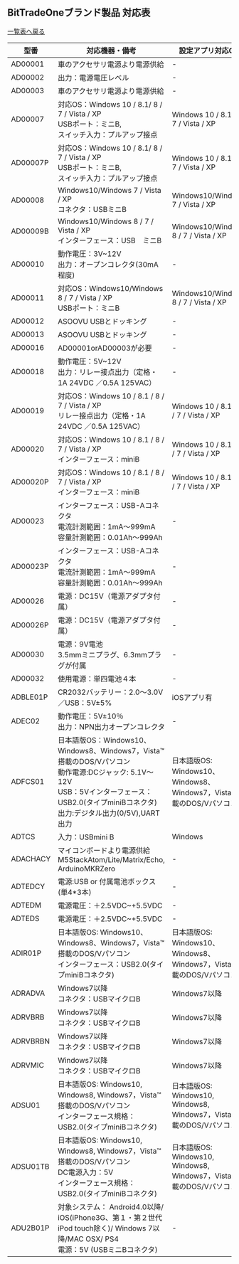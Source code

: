 ## BitTradeOneブランド製品 対応表
[一覧表へ戻る](README.md)


| 型番 | 対応機器・備考 | 設定アプリ対応OS |
| --- | --- | --- | 
| <a id="AD00001">AD00001</a>   | 車のアクセサリ電源より電源供給 | - |
| <a id="AD00002">AD00002</a>   | 出力：電源電圧レベル | - |
| <a id="AD00003">AD00003</a>   | 車のアクセサリ電源より電源供給 | - |
| <a id="AD00007">AD00007</a>   | 対応OS：Windows 10 / 8.1/ 8 / 7 / Vista / XP<br>USBポート：ミニB,<br>スイッチ入力：プルアップ接点 | Windows 10 / 8.1/ 8 / 7 / Vista / XP |
| <a id="AD00007P">AD00007P</a> | 対応OS：Windows 10 / 8.1/ 8 / 7 / Vista / XP<br>USBポート：ミニB,<br>スイッチ入力：プルアップ接点 | Windows 10 / 8.1/ 8 / 7 / Vista / XP |
| <a id="AD00008">AD00008</a>   | Windows10/Windows 7 / Vista / XP<br>コネクタ：USBミニB | Windows10/Windows 7 / Vista / XP |
| <a id="AD00009B">AD00009B</a> | Windows10/Windows 8 / 7 / Vista / XP<br>インターフェース：USB　ミニB | Windows10/Windows 8 / 7 / Vista / XP |
| <a id="AD00010">AD00010</a>   | 動作電圧：3V~12V<br>出力：オープンコレクタ(30mA程度) | - |
| <a id="AD00011">AD00011</a>   | 対応OS：Windows10/Windows 8 / 7 / Vista / XP<br>USBポート：ミニB | Windows10/Windows 8 / 7 / Vista / XP |
| <a id="AD00012">AD00012</a>   | ASOOVU USBとドッキング | - |
| <a id="AD00013">AD00013</a>   | ASOOVU USBとドッキング | - |
| <a id="AD00016">AD00016</a>   | AD00001orAD00003が必要 | - |
| <a id="AD00018">AD00018</a>   | 動作電圧：5V~12V<br> 出力：リレー接点出力（定格・1A 24VDC ／0.5A 125VAC）| - |
| <a id="AD00019">AD00019</a>   | 対応OS：Windows 10 / 8.1 / 8 / 7 / Vista / XP <br>リレー接点出力（定格・1A 24VDC ／0.5A 125VAC）| Windows 10 / 8.1 / 8 / 7 / Vista / XP |
| <a id="AD00020">AD00020</a>   | 対応OS：Windows 10 / 8.1 / 8 / 7 / Vista / XP<br>インターフェース：miniB　| Windows 10 / 8.1 / 8 / 7 / Vista / XP|
| <a id="AD00020P">AD00020P</a> | 対応OS：Windows 10 / 8.1 / 8 / 7 / Vista / XP<br>インターフェース：miniB　| Windows 10 / 8.1 / 8 / 7 / Vista / XP|
| <a id="AD00023">AD00023</a>   | インターフェース：USB-Aコネクタ<br>電流計測範囲：1mA～999mA<br>容量計測範囲：0.01Ah～999Ah| - |
| <a id="AD00023P">AD00023P</a> | インターフェース：USB-Aコネクタ<br>電流計測範囲：1mA～999mA<br>容量計測範囲：0.01Ah～999Ah| - |
| <a id="AD00026">AD00026</a>   | 電源：DC15V（電源アダプタ付属） | - |
| <a id="AD00026P">AD00026P</a> | 電源：DC15V（電源アダプタ付属） | - |
| <a id="AD00030">AD00030</a>   | 電源：9V電池<br>3.5mmミニプラグ、6.3mmプラグが付属 | - |
| <a id="AD00032">AD00032</a>   | 使用電源：単四電池４本 | - |
| <a id="ADBLE01P">ADBLE01P</a> | CR2032バッテリー：2.0～3.0V／USB：5V±5%| iOSアプリ有 |
| <a id="ADEC02">ADEC02</a>     | 動作電圧：5V±10％<br>出力：NPN出力オープンコレクタ| - |
| <a id="ADFCS01">ADFCS01</a>   | 日本語版OS：Windows10、Windows8、Windows7，Vista™搭載のDOS/Vパソコン<br>動作電源:DCジャック: 5.1V～12V<br>USB：5Vインターフェース：USB2.0(タイプminiBコネクタ)<br>出力:デジタル出力(0/5V),UART出力 |日本語版OS: Windows10、Windows8、Windows7，Vista™搭載のDOS/Vパソコン |
| <a id="ADTCS">ADTCS</a>       |入力：USBmini B | Windows |
| <a id="ADACHACY">ADACHACY</a> | マイコンボードより電源供給<br>M5StackAtom/Lite/Matrix/Echo, ArduinoMKRZero | - |
| <a id="ADTEDCY">ADTEDCY</a>   | 電源:USB or 付属電池ボックス(単4*3本) | - |
| <a id="ADTEDM">ADTEDM</a>     | 電源電圧：＋2.5VDC~+5.5VDC | - |
| <a id="ADTEDS">ADTEDS</a>     | 電源電圧：＋2.5VDC~+5.5VDC | - |
| <a id="ADIR01P">ADIR01P</a>   | 日本語版OS: Windows10、Windows8、Windows7，Vista™搭載のDOS/Vパソコン<br>インターフェース：USB2.0(タイプminiBコネクタ)  | 日本語版OS: Windows10、Windows8、Windows7，Vista™搭載のDOS/Vパソコン |
| <a id="ADRADVA">ADRADVA</a>   | Windows7以降<br>コネクタ：USBマイクロB | Windows7以降 |
| <a id="ADRVBRB">ADRVBRB</a>   | Windows7以降<br>コネクタ：USBマイクロB | Windows7以降 |
| <a id="ADRVBRBN">ADRVBRBN</a> | Windows7以降<br>コネクタ：USBマイクロB | Windows7以降 |
| <a id="ADRVMIC">ADRVMIC</a>   | Windows7以降<br>コネクタ：USBマイクロB | Windows7以降 |
| <a id="ADSU01">ADSU01</a>     | 日本語版OS: Windows10, Windows8, Windows7，Vista™搭載のDOS/Vパソコン<br>インターフェース規格：USB2.0(タイプminiBコネクタ) | 日本語版OS: Windows10, Windows8, Windows7，Vista™搭載のDOS/Vパソコン
| <a id="ADSU01TB">ADSU01TB</a> | 日本語版OS: Windows10, Windows8, Windows7，Vista™搭載のDOS/Vパソコン<br>DC電源入力：5V<br>インターフェース規格：USB2.0(タイプminiBコネクタ) | 日本語版OS: Windows10, Windows8, Windows7，Vista™搭載のDOS/Vパソコン
| <a id="ADU2B01P">ADU2B01P</a> | 対象システム： Android4.0以降/ iOS(iPhone3G、第１・第２世代iPod touch除く)/ Windows 7以降/MAC OSX/ PS4<br>電源：5V (USBミニBコネクタ)| - |